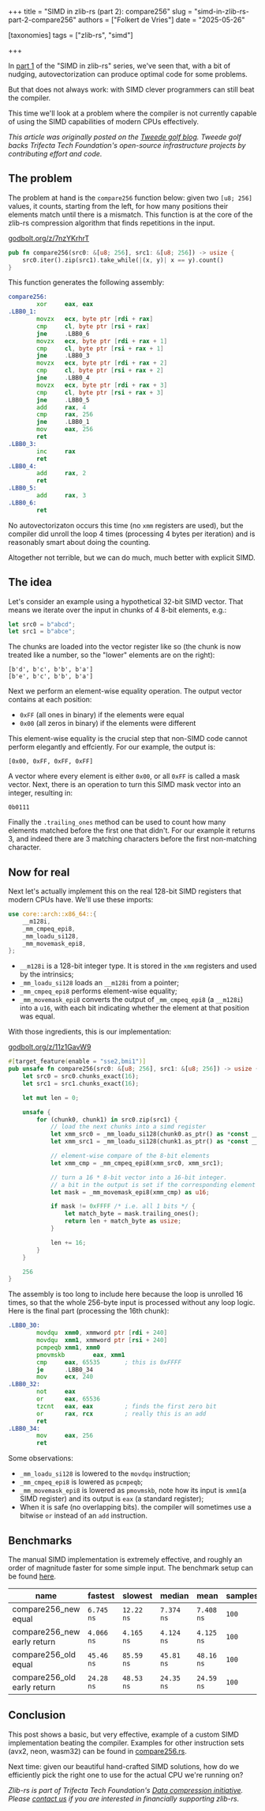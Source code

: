 +++
title = "SIMD in zlib-rs (part 2): compare256"
slug = "simd-in-zlib-rs-part-2-compare256"
authors = ["Folkert de Vries"]
date = "2025-05-26"

[taxonomies]
tags = ["zlib-rs", "simd"] 

+++

In [part 1](/blog/simd-in-zlib-rs-part-1-autovectorization-and-target-features) of the "SIMD in zlib-rs" series, we've seen that, with a bit of nudging, autovectorization can produce optimal code for some problems.

But that does not always work: with SIMD clever programmers can still beat the compiler.

<!-- more -->

This time we'll look at a problem where the compiler is not currently capable of using the SIMD capabilities of modern CPUs effectively.

*This article was originally posted on the [Tweede golf blog](https://tweedegolf.nl/en/blog/155/simd-in-zlib-rs-part-2-compare256). Tweede golf backs Trifecta Tech Foundation's open-source infrastructure projects by contributing effort and code.*

## The problem

The problem at hand is the `compare256` function below: given two `[u8; 256]` values, it counts, starting from the left, for how many positions their elements match until there is a mismatch. This function is at the core of the zlib-rs compression algorithm that finds repetitions in the input.

[godbolt.org/z/7nzYKrhrT](https://godbolt.org/z/7nzYKrhrT)

```rust
pub fn compare256(src0: &[u8; 256], src1: &[u8; 256]) -> usize {
    src0.iter().zip(src1).take_while(|(x, y)| x == y).count()
}
```

This function generates the following assembly:

```asm
compare256:
        xor     eax, eax
.LBB0_1:
        movzx   ecx, byte ptr [rdi + rax]
        cmp     cl, byte ptr [rsi + rax]
        jne     .LBB0_6
        movzx   ecx, byte ptr [rdi + rax + 1]
        cmp     cl, byte ptr [rsi + rax + 1]
        jne     .LBB0_3
        movzx   ecx, byte ptr [rdi + rax + 2]
        cmp     cl, byte ptr [rsi + rax + 2]
        jne     .LBB0_4
        movzx   ecx, byte ptr [rdi + rax + 3]
        cmp     cl, byte ptr [rsi + rax + 3]
        jne     .LBB0_5
        add     rax, 4
        cmp     rax, 256
        jne     .LBB0_1
        mov     eax, 256
        ret
.LBB0_3:
        inc     rax
        ret
.LBB0_4:
        add     rax, 2
        ret
.LBB0_5:
        add     rax, 3
.LBB0_6:
        ret
```

No autovectorizaton occurs this time (no `xmm` registers are used), but the compiler did unroll the loop 4 times (processing 4 bytes per iteration) and is reasonably smart about doing the counting.

Altogether not terrible, but we can do much, much better with explicit SIMD.

## The idea 


Let's consider an example using a hypothetical 32-bit SIMD vector. That means we iterate over the input in chunks of 4 8-bit elements, e.g.:

```rust
let src0 = b"abcd"; 
let src1 = b"abce"; 
```

The chunks are loaded into the vector register like so (the chunk is now treated like a number, so the "lower" elements are on the right):

```
[b'd', b'c', b'b', b'a']
[b'e', b'c', b'b', b'a']
```

Next we perform an element-wise equality operation. The output vector contains at each position:

- `0xFF` (all ones in binary) if the elements were equal
- `0x00` (all zeros in binary) if the elements were different

This element-wise equality is the crucial step that non-SIMD code cannot perform elegantly and effciently. For our example, the output is:

```
[0x00, 0xFF, 0xFF, 0xFF]
```

A vector where every element is either `0x00`, or all `0xFF` is called a mask vector. Next, there is an operation to turn this SIMD mask vector into an integer, resulting in:

```
0b0111
```

Finally the `.trailing_ones` method can be used to count how many elements matched before the first one that didn't. For our example it returns 3, and indeed there are 3 matching characters before the first non-matching character.

## Now for real

Next let's actually implement this on the real 128-bit SIMD registers that modern CPUs have. We'll use these imports:

```rust
use core::arch::x86_64::{
    __m128i,
    _mm_cmpeq_epi8,
    _mm_loadu_si128,
    _mm_movemask_epi8,
};
```

- `__m128i` is a 128-bit integer type. It is stored in the `xmm` registers and used by the intrinsics;
- `_mm_loadu_si128` loads an `__m128i` from a pointer;
- `_mm_cmpeq_epi8` performs element-wise equality;
- `_mm_movemask_epi8` converts the output of `_mm_cmpeq_epi8` (a `__m128i`) into a `u16`, with each bit indicating whether the element at that position was equal.

With those ingredients, this is our implementation:

[godbolt.org/z/11z1GavW9](https://godbolt.org/z/11z1GavW9)

```rust
#[target_feature(enable = "sse2,bmi1")]
pub unsafe fn compare256(src0: &[u8; 256], src1: &[u8; 256]) -> usize {
    let src0 = src0.chunks_exact(16);
    let src1 = src1.chunks_exact(16);

    let mut len = 0;

    unsafe {
        for (chunk0, chunk1) in src0.zip(src1) {
            // load the next chunks into a simd register
            let xmm_src0 = _mm_loadu_si128(chunk0.as_ptr() as *const __m128i);
            let xmm_src1 = _mm_loadu_si128(chunk1.as_ptr() as *const __m128i);

            // element-wise compare of the 8-bit elements
            let xmm_cmp = _mm_cmpeq_epi8(xmm_src0, xmm_src1);

            // turn a 16 * 8-bit vector into a 16-bit integer.
            // a bit in the output is set if the corresponding element is non-zero.
            let mask = _mm_movemask_epi8(xmm_cmp) as u16;

            if mask != 0xFFFF /* i.e. all 1 bits */ {
                let match_byte = mask.trailing_ones();
                return len + match_byte as usize;
            }

            len += 16;
        }
    }

    256
}
```

The assembly is too long to include here because the loop is unrolled 16 times, so that the whole 256-byte input is processed without any loop logic. Here is the final part (processing the 16th chunk):

```asm
.LBB0_30:
        movdqu  xmm0, xmmword ptr [rdi + 240]
        movdqu  xmm1, xmmword ptr [rsi + 240]
        pcmpeqb xmm1, xmm0
        pmovmskb        eax, xmm1
        cmp     eax, 65535       ; this is 0xFFFF
        je      .LBB0_34
        mov     ecx, 240
.LBB0_32:
        not     eax
        or      eax, 65536
        tzcnt   eax, eax         ; finds the first zero bit
        or      rax, rcx         ; really this is an add
        ret
.LBB0_34:
        mov     eax, 256
        ret
```

Some observations:

- `_mm_loadu_si128` is lowered to the `movdqu` instruction;
- `_mm_cmpeq_epi8` is lowered as `pcmpeqb`;
- `_mm_movemask_epi8` is lowered as `pmovmskb`, note how its input is `xmm1`(a SIMD register) and its output is `eax` (a standard register);
- When it is safe (no overlapping bits). the compiler will sometimes use a bitwise `or` instead of an `add` instruction.

## Benchmarks

The manual SIMD implementation is extremely effective, and roughly an order of magnitude faster for some simple input.
The benchmark setup can be found [here](https://gist.github.com/folkertdev/0561efe5f779f5b5cd57d14cc57fbe18).

| name                        | fastest    | slowest    | median     | mean       | samples | iters   |
| ---                         | ---        | ---        | ---        | ---        | ---     | ---     |
| compare256_new equal        | `6.745 ns` | `12.22 ns` | `7.374 ns` | `7.408 ns` | `100`   | `51200` |
| compare256_new early return | `4.066 ns` | `4.165 ns` | `4.124 ns` | `4.125 ns` | `100`   | `51200` |
| compare256_old equal        | `45.46 ns` | `85.59 ns` | `45.81 ns` | `48.16 ns` | `100`   | `3200 ` |
| compare256_old early return | `24.28 ns` | `48.53 ns` | `24.35 ns` | `24.59 ns` | `100`   | `12800` |

## Conclusion

This post shows a basic, but very effective, example of a custom SIMD implementation beating the compiler. Examples for other instruction sets (avx2, neon, wasm32) can be found in [compare256.rs](https://github.com/trifectatechfoundation/zlib-rs/blob/main/zlib-rs/src/deflate/compare256.rs).

Next time: given our beautiful hand-crafted SIMD solutions, how do we efficiently pick the right one to use for the actual CPU we're running on?

*Zlib-rs is part of Trifecta Tech Foundation's [Data compression initiative](/initiatives/data-compression). Please [contact us](/support) if you are interested in financially supporting zlib-rs.*